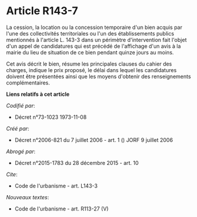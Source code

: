 # Article R143-7

La cession, la location ou la concession temporaire d'un bien acquis par l'une des collectivités territoriales ou l'un des
établissements publics mentionnés à l'article L. 143-3 dans un périmètre d'intervention fait l'objet d'un appel de
candidatures qui est précédé de l'affichage d'un avis à la mairie du lieu de situation de ce bien pendant quinze jours au
moins. 

Cet avis décrit le bien, résume les principales clauses du cahier des charges, indique le prix proposé, le délai dans lequel
les candidatures doivent être présentées ainsi que les moyens d'obtenir des renseignements complémentaires.

**Liens relatifs à cet article**

_Codifié par_:

  - Décret n°73-1023 1973-11-08

_Créé par_:

  - Décret n°2006-821 du 7 juillet 2006 - art. 1 () JORF 9 juillet 2006

_Abrogé par_:

  - Décret n°2015-1783 du 28 décembre 2015 - art. 10

_Cite_:

  - Code de l'urbanisme - art. L143-3

_Nouveaux textes_:

  - Code de l'urbanisme - art. R113-27 (V)
